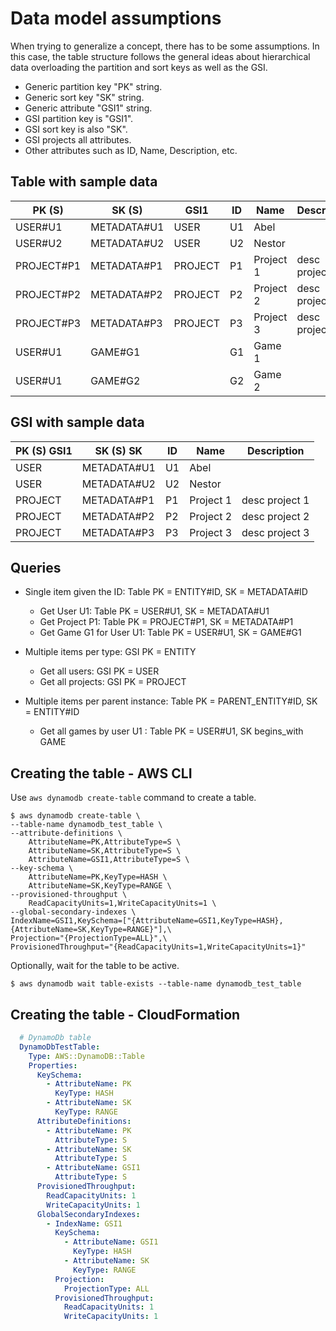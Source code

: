 # Data model assumptions

When trying to generalize a concept, there has to be some assumptions. In this case, the table structure follows the general ideas about hierarchical data overloading the partition and sort keys as well as the GSI.

* Generic partition key "PK" string.
* Generic sort key "SK" string.
* Generic attribute "GSI1" string.
* GSI partition key is "GSI1".
* GSI sort key is also "SK".
* GSI projects all attributes.
* Other attributes such as ID, Name, Description, etc.

## Table with sample data

PK (S) | SK (S) | GSI1 | ID | Name | Description
-------|--------|------|----|------|------------
USER#U1 | METADATA#U1 | USER | U1 | Abel	
USER#U2 | METADATA#U2 | USER | U2 | Nestor	
PROJECT#P1 | METADATA#P1 | PROJECT | P1 | Project 1 | desc project 1
PROJECT#P2 | METADATA#P2 | PROJECT | P2 | Project 2 | desc project 2
PROJECT#P3 | METADATA#P3 | PROJECT | P3 | Project 3 | desc project 3
USER#U1  | GAME#G1 | | G1 | Game 1 |
USER#U1  | GAME#G2 | | G2 | Game 2 |

## GSI with sample data

PK (S) GSI1 | SK (S) SK | ID | Name | Description
------------|-----------|----|------|------------
USER | METADATA#U1 | U1 | Abel	  |
USER | METADATA#U2 | U2 | Nestor  |	
PROJECT | METADATA#P1 | P1 | Project 1 | desc project 1
PROJECT | METADATA#P2 | P2 | Project 2 | desc project 2
PROJECT | METADATA#P3 | P3 | Project 3 | desc project 3


## Queries

* Single item given the ID: Table PK = ENTITY#ID, SK = METADATA#ID
  * Get User U1: Table PK = USER#U1, SK = METADATA#U1
  * Get Project P1: Table PK = PROJECT#P1, SK = METADATA#P1
  * Get Game G1 for User U1: Table PK = USER#U1, SK = GAME#G1

* Multiple items per type: GSI PK = ENTITY
  * Get all users: GSI PK = USER
  * Get all projects: GSI PK = PROJECT

* Multiple items per parent instance: Table PK = PARENT_ENTITY#ID, SK = ENTITY#ID
  * Get all games by user U1 : Table PK = USER#U1, SK begins_with GAME

## Creating the table - AWS CLI

Use ```aws dynamodb create-table``` command to create a table.

```shell
$ aws dynamodb create-table \
--table-name dynamodb_test_table \
--attribute-definitions \
    AttributeName=PK,AttributeType=S \
    AttributeName=SK,AttributeType=S \
    AttributeName=GSI1,AttributeType=S \
--key-schema \
    AttributeName=PK,KeyType=HASH \
    AttributeName=SK,KeyType=RANGE \
--provisioned-throughput \
    ReadCapacityUnits=1,WriteCapacityUnits=1 \
--global-secondary-indexes \
IndexName=GSI1,KeySchema=["{AttributeName=GSI1,KeyType=HASH},{AttributeName=SK,KeyType=RANGE}"],\
Projection="{ProjectionType=ALL}",\
ProvisionedThroughput="{ReadCapacityUnits=1,WriteCapacityUnits=1}"
```

Optionally, wait for the table to be active.

```shell
$ aws dynamodb wait table-exists --table-name dynamodb_test_table
```

## Creating the table - CloudFormation

```yaml
  # DynamoDb table
  DynamoDbTestTable:
    Type: AWS::DynamoDB::Table
    Properties: 
      KeySchema: 
        - AttributeName: PK
          KeyType: HASH
        - AttributeName: SK
          KeyType: RANGE
      AttributeDefinitions:
        - AttributeName: PK
          AttributeType: S
        - AttributeName: SK
          AttributeType: S
        - AttributeName: GSI1
          AttributeType: S
      ProvisionedThroughput:
        ReadCapacityUnits: 1
        WriteCapacityUnits: 1
      GlobalSecondaryIndexes:
        - IndexName: GSI1
          KeySchema: 
            - AttributeName: GSI1
              KeyType: HASH
            - AttributeName: SK
              KeyType: RANGE
          Projection: 
            ProjectionType: ALL
          ProvisionedThroughput: 
            ReadCapacityUnits: 1
            WriteCapacityUnits: 1
```
